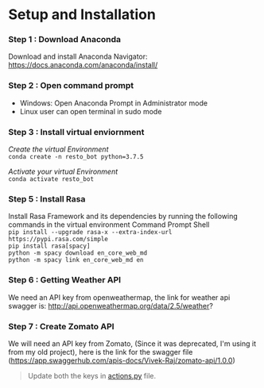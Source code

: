 # Setup and Installation
### Step 1 : Download Anaconda
Download and install Anaconda Navigator: https://docs.anaconda.com/anaconda/install/
### Step 2 : Open command prompt
- Windows: Open Anaconda Prompt in Administrator mode
- Linux user can open terminal in sudo mode

### Step 3 : Install virtual enviornment

*Create the virtual Environment*<br> 
`conda create -n resto_bot python=3.7.5`<br> 

*Activate your virtual Environment*<br> 
`conda activate resto_bot`<br> 
### Step 5 : Install Rasa
Install Rasa Framework and its dependencies by running the following commands in the virtual environment Command Prompt Shell<br>
`pip install --upgrade rasa-x --extra-index-url https://pypi.rasa.com/simple`  <br>
`pip install rasa[spacy]` <br>
`python -m spacy download en_core_web_md`  <br> 
`python -m spacy link en_core_web_md en` <br>


### Step 6 : Getting Weather API<br>
We need an API key from openweathermap, the link for weather api swagger is: http://api.openweathermap.org/data/2.5/weather?

### Step 7 : Create Zomato API<br>
We will need an API key from Zomato, (Since it was deprecated, I'm using it from my old project), here is the link for the swagger file (https://app.swaggerhub.com/apis-docs/Vivek-Raj/zomato-api/1.0.0)

> Update both the keys in [actions.py](./actions.py) file.